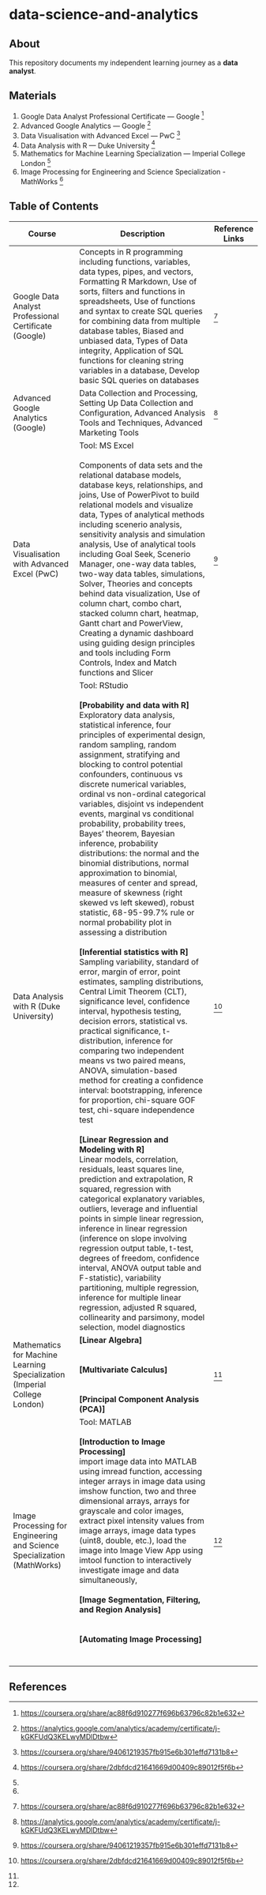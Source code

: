 # data-science-and-analytics
## About 
This repository documents my independent learning journey as a **data analyst**. 

## Materials
1. Google Data Analyst Professional Certificate — Google [^1]
2. Advanced Google Analytics — Google [^2]
3. Data Visualisation with Advanced Excel — PwC [^3]
4. Data Analysis with R — Duke University [^4]
5. Mathematics for Machine Learning Specialization — Imperial College London [^5]
6. Image Processing for Engineering and Science Specialization - MathWorks [^6]

## Table of Contents 
| Course | Description | Reference Links |
| ----------- | ----------- | ----------- |
| Google Data Analyst Professional Certificate (Google) | Concepts in R programming including functions, variables, data types, pipes, and vectors, Formatting R Markdown, Use of sorts, filters and functions in spreadsheets, Use of functions and syntax to create SQL queries for combining data from multiple database tables, Biased and unbiased data, Types of Data integrity, Application of SQL functions for cleaning string variables in a database, Develop basic SQL queries on databases | [^1] |
| Advanced Google Analytics (Google) | Data Collection and Processing, Setting Up Data Collection and Configuration, Advanced Analysis Tools and Techniques, Advanced Marketing Tools | [^2] |
| Data Visualisation with Advanced Excel (PwC) | Tool: MS Excel <br/> <br/> Components of data sets and the relational database models, database keys, relationships, and joins, Use of PowerPivot to build relational models and visualize data, Types of analytical methods including scenerio analysis, sensitivity analysis and simulation analysis, Use of analytical tools including Goal Seek, Scenerio Manager, one-way data tables, two-way data tables, simulations, Solver, Theories and concepts behind data visualization, Use of column chart, combo chart, stacked column chart, heatmap, Gantt chart and PowerView, Creating a dynamic dashboard using guiding design principles and tools including Form Controls, Index and Match functions and Slicer | [^3] |
| Data Analysis with R (Duke University) | Tool: RStudio <br /> <br /> **[Probability and data with R]** <br /> Exploratory data analysis, statistical inference, four principles of experimental design, random sampling, random assignment, stratifying and blocking to control potential confounders, continuous vs discrete numerical variables, ordinal vs non-ordinal categorical variables, disjoint vs independent events, marginal vs conditional probability, probability trees, Bayes’ theorem, Bayesian inference, probability distributions: the normal and the binomial distributions, normal approximation to binomial, measures of center and spread, measure of skewness (right skewed vs left skewed), robust statistic, 68-95-99.7% rule or normal probability plot in assessing a distribution <br /> <br /> **[Inferential statistics with R]** <br /> Sampling variability, standard of error, margin of error, point estimates, sampling distributions, Central Limit Theorem (CLT), significance level, confidence interval, hypothesis testing, decision errors, statistical vs. practical significance,  t-distribution, inference for comparing two independent means vs two paired means, ANOVA, simulation-based method for creating a confidence interval: bootstrapping, inference for proportion, chi-square GOF test, chi-square independence test <br /> <br /> **[Linear Regression and Modeling with R]** <br /> Linear models, correlation, residuals, least squares line, prediction and extrapolation, R squared, regression with categorical explanatory variables, outliers, leverage and influential points in simple linear regression, inference in linear regression (inference on slope involving regression output table, t-test, degrees of freedom, confidence interval, ANOVA output table and F-statistic), variability partitioning, multiple regression, inference for multiple linear regression, adjusted R squared, collinearity and parsimony, model selection, model diagnostics | [^4] |
| Mathematics for Machine Learning Specialization (Imperial College London) | **[Linear Algebra]** <br /> <br /> <br /> **[Multivariate Calculus]** <br /> <br /> <br /> **[Principal Component Analysis (PCA)]** <br /> | [^5] |
| Image Processing for Engineering and Science Specialization (MathWorks) | Tool: MATLAB <br /> <br /> **[Introduction to Image Processing]** <br /> import image data into MATLAB using imread function, accessing integer arrays in image data using imshow function, two and three dimensional arrays, arrays for grayscale and color images, extract pixel intensity values from image arrays, image data types (uint8, double, etc.), load the image into Image View App using imtool function to interactively investigate image and data simultaneously,  <br /> <br /> **[Image Segmentation, Filtering, and Region Analysis]** <br /> <br /> <br /> **[Automating Image Processing]** <br />  <br /> <br /> | [^6] | 

## References
[^1]: https://coursera.org/share/ac88f6d910277f696b63796c82b1e632
[^2]: https://analytics.google.com/analytics/academy/certificate/j-kGKFUdQ3KELwyMDlDtbw
[^3]: https://coursera.org/share/94061219357fb915e6b301effd7131b8 
[^4]: https://coursera.org/share/2dbfdcd21641669d00409c89012f5f6b
[^5]: 
[^6]: 

